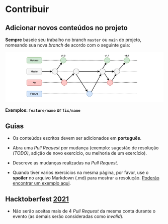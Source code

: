 # Contribuir

## Adicionar novos conteúdos no projeto

**Sempre** baseie seu trabalho no branch `master` ou `main` do projeto, nomeando sua nova _branch_ de acordo com o seguinte guia:

![branchs](/docs/img/git-branchs.png)

**Exemplos: `feature/name` or `fix/name`**

## Guias

- Os conteúdos escritos devem ser adicionados em **português**.

- Abra uma _Pull Request_ por mudança (exemplo: sugestão de resolução _(TODO)_, adição de novo exercício, ou melhoria de um exercício).

- Descreve as mudanças realizadas na _Pull Request_.

- Quando tiver varios exercícios na mesma página, por favor, use o **spoiler** no arquivo Markdown (.md) para mostrar a resolução. [Poderão encontrar um exemplo aqui](https://gist.github.com/GuillaumeFalourd/95ffed3621c75bd8183cb8c27b01ef87).


## Hacktoberfest [2021](https://hacktoberfest.digitalocean.com/?mkt_tok=MTEzLURUTi0yNjYAAAF_aezFqxkovZOmqb7afzTaFagFsG_4qSP84UeArzlcZBsmpwW6yiDQfa0-3tJGdR9r0qDVs0dbsWV9ZM9beINRTjAdlKL39k2G3UuwkFPY)

- Não serão aceitas mais de 4 _Pull Request_ da mesma conta durante o evento (as demais serão consideradas como _invalid_).
